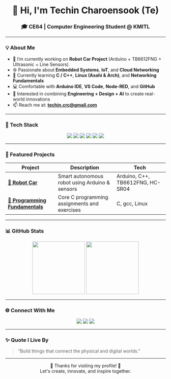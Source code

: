 <!-- Banner Section -->
<h1 align="center">👋 Hi, I'm <b>Techin Charoensook</b> (Te)</h1>
<h3 align="center">🎓 CE64 | Computer Engineering Student @ KMITL</h3>

---

### 💡 About Me  
- 🔭 I’m currently working on **Robot Car Project** (Arduino + TB6612FNG + Ultrasonic + Line Sensors)  
- ⚙️ Passionate about **Embedded Systems**, **IoT**, and **Cloud Networking**  
- 🌱 Currently learning **C / C++**, **Linux (Asahi & Arch)**, and **Networking Fundamentals**  
- 💻 Comfortable with **Arduino IDE**, **VS Code**, **Node-RED**, and **GitHub**  
- 🎨 Interested in combining **Engineering + Design + AI** to create real-world innovations  
- 📫 Reach me at: **techin.crc@gmail.com**  

---

### 🧰 Tech Stack  
<p align="center">
  <img src="https://img.shields.io/badge/C-00599C?logo=c&logoColor=white&style=for-the-badge"/>
  <img src="https://img.shields.io/badge/C++-004482?logo=cplusplus&logoColor=white&style=for-the-badge"/>
  <img src="https://img.shields.io/badge/Arduino-00979D?logo=arduino&logoColor=white&style=for-the-badge"/>
  <img src="https://img.shields.io/badge/Linux-FCC624?logo=linux&logoColor=black&style=for-the-badge"/>
  <img src="https://img.shields.io/badge/Node--RED-8F0000?logo=nodered&logoColor=white&style=for-the-badge"/>
  <img src="https://img.shields.io/badge/GitHub-181717?logo=github&logoColor=white&style=for-the-badge"/>
</p>

---

### 🚀 Featured Projects  

| Project | Description | Tech |
|----------|--------------|------|
| [**🤖 Robot Car**](https://github.com/Telnwza/RobotCar) | Smart autonomous robot using Arduino & sensors | Arduino, C++, TB6612FNG, HC-SR04 |
| [**🧠 Programming Fundamentals**](https://github.com/Telnwza/Te-Programming-Fundamental-Assignment-2568) | Core C programming assignments and exercises | C, gcc, Linux |

---

### 📊 GitHub Stats  

<p align="center">
  <img src="https://github-readme-stats.vercel.app/api?username=Telnwza&show_icons=true&theme=tokyonight&hide_border=true" height="165"/>
  <img src="https://github-readme-stats.vercel.app/api/top-langs/?username=Telnwza&layout=compact&theme=tokyonight&hide_border=true" height="165"/>
</p>

---

### 🌐 Connect With Me  

<p align="center">
  <a href="mailto:techin.crc@gmail.com"><img src="https://img.shields.io/badge/Gmail-D14836?logo=gmail&logoColor=white&style=for-the-badge"/></a>
  <a href="https://github.com/Telnwza"><img src="https://img.shields.io/badge/GitHub-100000?logo=github&logoColor=white&style=for-the-badge"/></a>
  <a href="https://www.instagram.com/te.__lnwza"><img src="https://img.shields.io/badge/Instagram-E4405F?logo=instagram&logoColor=white&style=for-the-badge"/></a>
</p>

---

### ✨ Quote I Live By
> “Build things that connect the physical and digital worlds.”

---

<!-- Footer -->
<p align="center">
  🌟 Thanks for visiting my profile! 🌟 <br>
  Let's create, innovate, and inspire together.
</p>
